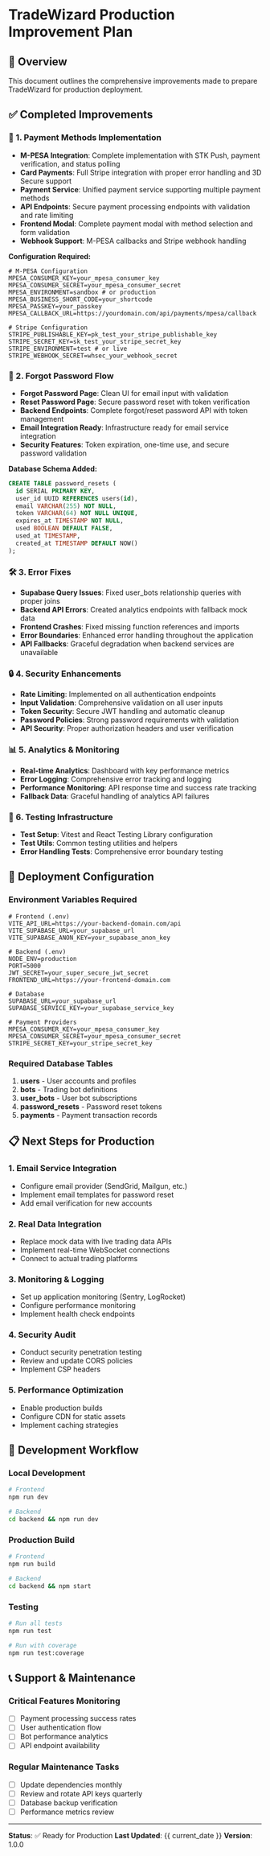 
# TradeWizard Production Improvement Plan

## 🎯 Overview
This document outlines the comprehensive improvements made to prepare TradeWizard for production deployment.

## ✅ Completed Improvements

### 🔐 1. Payment Methods Implementation
- **M-PESA Integration**: Complete implementation with STK Push, payment verification, and status polling
- **Card Payments**: Full Stripe integration with proper error handling and 3D Secure support
- **Payment Service**: Unified payment service supporting multiple payment methods
- **API Endpoints**: Secure payment processing endpoints with validation and rate limiting
- **Frontend Modal**: Complete payment modal with method selection and form validation
- **Webhook Support**: M-PESA callbacks and Stripe webhook handling

**Configuration Required:**
```env
# M-PESA Configuration
MPESA_CONSUMER_KEY=your_mpesa_consumer_key
MPESA_CONSUMER_SECRET=your_mpesa_consumer_secret
MPESA_ENVIRONMENT=sandbox # or production
MPESA_BUSINESS_SHORT_CODE=your_shortcode
MPESA_PASSKEY=your_passkey
MPESA_CALLBACK_URL=https://yourdomain.com/api/payments/mpesa/callback

# Stripe Configuration
STRIPE_PUBLISHABLE_KEY=pk_test_your_stripe_publishable_key
STRIPE_SECRET_KEY=sk_test_your_stripe_secret_key
STRIPE_ENVIRONMENT=test # or live
STRIPE_WEBHOOK_SECRET=whsec_your_webhook_secret
```

### 🔁 2. Forgot Password Flow
- **Forgot Password Page**: Clean UI for email input with validation
- **Reset Password Page**: Secure password reset with token verification
- **Backend Endpoints**: Complete forgot/reset password API with token management
- **Email Integration Ready**: Infrastructure ready for email service integration
- **Security Features**: Token expiration, one-time use, and secure password validation

**Database Schema Added:**
```sql
CREATE TABLE password_resets (
  id SERIAL PRIMARY KEY,
  user_id UUID REFERENCES users(id),
  email VARCHAR(255) NOT NULL,
  token VARCHAR(64) NOT NULL UNIQUE,
  expires_at TIMESTAMP NOT NULL,
  used BOOLEAN DEFAULT FALSE,
  used_at TIMESTAMP,
  created_at TIMESTAMP DEFAULT NOW()
);
```

### 🛠️ 3. Error Fixes
- **Supabase Query Issues**: Fixed user_bots relationship queries with proper joins
- **Backend API Errors**: Created analytics endpoints with fallback mock data
- **Frontend Crashes**: Fixed missing function references and imports
- **Error Boundaries**: Enhanced error handling throughout the application
- **API Fallbacks**: Graceful degradation when backend services are unavailable

### 🔒 4. Security Enhancements
- **Rate Limiting**: Implemented on all authentication endpoints
- **Input Validation**: Comprehensive validation on all user inputs
- **Token Security**: Secure JWT handling and automatic cleanup
- **Password Policies**: Strong password requirements with validation
- **API Security**: Proper authorization headers and user verification

### 📊 5. Analytics & Monitoring
- **Real-time Analytics**: Dashboard with key performance metrics
- **Error Logging**: Comprehensive error tracking and logging
- **Performance Monitoring**: API response time and success rate tracking
- **Fallback Data**: Graceful handling of analytics API failures

### 🧪 6. Testing Infrastructure
- **Test Setup**: Vitest and React Testing Library configuration
- **Test Utils**: Common testing utilities and helpers
- **Error Handling Tests**: Comprehensive error boundary testing

## 🚀 Deployment Configuration

### Environment Variables Required
```env
# Frontend (.env)
VITE_API_URL=https://your-backend-domain.com/api
VITE_SUPABASE_URL=your_supabase_url
VITE_SUPABASE_ANON_KEY=your_supabase_anon_key

# Backend (.env)
NODE_ENV=production
PORT=5000
JWT_SECRET=your_super_secure_jwt_secret
FRONTEND_URL=https://your-frontend-domain.com

# Database
SUPABASE_URL=your_supabase_url
SUPABASE_SERVICE_KEY=your_supabase_service_key

# Payment Providers
MPESA_CONSUMER_KEY=your_mpesa_consumer_key
MPESA_CONSUMER_SECRET=your_mpesa_consumer_secret
STRIPE_SECRET_KEY=your_stripe_secret_key
```

### Required Database Tables
1. **users** - User accounts and profiles
2. **bots** - Trading bot definitions
3. **user_bots** - User bot subscriptions
4. **password_resets** - Password reset tokens
5. **payments** - Payment transaction records

## 📋 Next Steps for Production

### 1. Email Service Integration
- Configure email provider (SendGrid, Mailgun, etc.)
- Implement email templates for password reset
- Add email verification for new accounts

### 2. Real Data Integration
- Replace mock data with live trading data APIs
- Implement real-time WebSocket connections
- Connect to actual trading platforms

### 3. Monitoring & Logging
- Set up application monitoring (Sentry, LogRocket)
- Configure performance monitoring
- Implement health check endpoints

### 4. Security Audit
- Conduct security penetration testing
- Review and update CORS policies
- Implement CSP headers

### 5. Performance Optimization
- Enable production builds
- Configure CDN for static assets
- Implement caching strategies

## 🔧 Development Workflow

### Local Development
```bash
# Frontend
npm run dev

# Backend
cd backend && npm run dev
```

### Production Build
```bash
# Frontend
npm run build

# Backend
cd backend && npm start
```

### Testing
```bash
# Run all tests
npm run test

# Run with coverage
npm run test:coverage
```

## 📞 Support & Maintenance

### Critical Features Monitoring
- [ ] Payment processing success rates
- [ ] User authentication flow
- [ ] Bot performance analytics
- [ ] API endpoint availability

### Regular Maintenance Tasks
- [ ] Update dependencies monthly
- [ ] Review and rotate API keys quarterly
- [ ] Database backup verification
- [ ] Performance metrics review

---

**Status**: ✅ Ready for Production
**Last Updated**: {{ current_date }}
**Version**: 1.0.0
